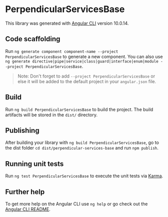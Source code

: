 # PerpendicularServicesBase

This library was generated with [Angular CLI](https://github.com/angular/angular-cli) version 10.0.14.

## Code scaffolding

Run `ng generate component component-name --project PerpendicularServicesBase` to generate a new component. You can also use `ng generate directive|pipe|service|class|guard|interface|enum|module --project PerpendicularServicesBase`.
> Note: Don't forget to add `--project PerpendicularServicesBase` or else it will be added to the default project in your `angular.json` file. 

## Build

Run `ng build PerpendicularServicesBase` to build the project. The build artifacts will be stored in the `dist/` directory.

## Publishing

After building your library with `ng build PerpendicularServicesBase`, go to the dist folder `cd dist/perpendicular-services-base` and run `npm publish`.

## Running unit tests

Run `ng test PerpendicularServicesBase` to execute the unit tests via [Karma](https://karma-runner.github.io).

## Further help

To get more help on the Angular CLI use `ng help` or go check out the [Angular CLI README](https://github.com/angular/angular-cli/blob/master/README.md).
